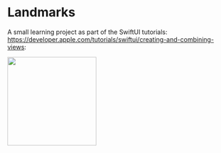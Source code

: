 # Landmarks
A small learning project as part of the SwiftUI tutorials: https://developer.apple.com/tutorials/swiftui/creating-and-combining-views:

<img src="https://github.com/elizedelabrida/Landmarks/assets/52866532/180b3beb-96a5-4ec6-8702-29becdb594ae" height="200" />
